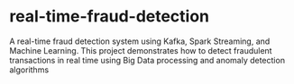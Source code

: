 # real-time-fraud-detection
A real-time fraud detection system using Kafka, Spark Streaming, and Machine Learning. This project demonstrates how to detect fraudulent transactions in real time using Big Data processing and anomaly detection algorithms
